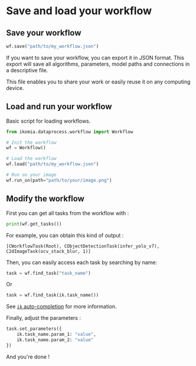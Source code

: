 # Save and load your workflow

## Save your workflow

```python
wf.save("path/to/my_workflow.json")
```
If you want to save your workflow, you can export it in JSON format. This export will save all algorithms, parameters, model paths and connections in a descriptive file.

This file enables you to share your work or easily reuse it on any computing device.

## Load and run your workflow

Basic script for loading workflows.

```python
from ikomia.dataprocess.workflow import Workflow

# Init the workflow
wf = Workflow()

# Load the workflow
wf.load("path/to/my_workflow.json")

# Run on your image
wf.run_on(path="path/to/your/image.png")
```

## Modify the workflow

First you can get all tasks from the workflow with :
```python
print(wf.get_tasks())
```
For example, you can obtain this kind of output :
```shell
[CWorkflowTask(Root), CObjectDetectionTask(infer_yolo_v7), C2dImageTask(ocv_stack_blur, 1)]
```
Then, you can easily access each task by searching by name:
```python
task = wf.find_task("task_name")
```
Or
```python
task = wf.find_task(ik.task_name())
```
See [`ik` auto-completion](ik_namespace) for more information.

Finally, adjust the parameters :

```python
task.set_parameters({
    ik.task_name.param_1: "value",
    ik.task_name.param_2: "value"
})
```
And you're done ! 
